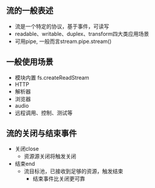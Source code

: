 ## 流的一般表述 ##
+ 流是一个特定的协议，基于事件，可读写
+ readable、writable、duplex、transform四大类应用场景
+ 可用pipe, 一般而言stream.pipe.stream()


## 一般使用场景 ##
+ 模块内置 fs.createReadStream
+ HTTP
+ 解析器
+ 浏览器
+ audio
+ 远程调用、控制、测试等

## 流的关闭与结束事件 ##
+ 关闭close
    + 资源源关闭将触发关闭
+ 结束end
    + 流目标池，已接收到足够的资源，触发结束
        + 结束事件比关闭更可靠